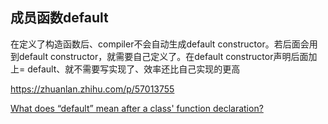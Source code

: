 ## 成员函数default

在定义了构造函数后、compiler不会自动生成default constructor。若后面会用到default constructor，就需要自己定义了。在default constructor声明后面加上= default、就不需要写实现了、效率还比自己实现的更高

https://zhuanlan.zhihu.com/p/57013755

[What does “default” mean after a class' function declaration?](https://stackoverflow.com/questions/6502828/what-does-default-mean-after-a-class-function-declaration)

